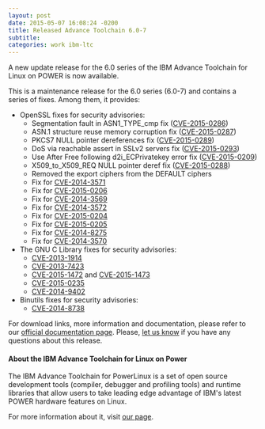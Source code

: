 ```yaml
---
layout: post
date: 2015-05-07 16:08:24 -0200
title: Released Advance Toolchain 6.0-7
subtitle: 
categories: work ibm-ltc
---
```

A new update release for the 6.0 series of the IBM Advance Toolchain for Linux on POWER is now available.<!--more-->

This is a maintenance release for the 6.0 series (6.0-7) and contains a series of fixes. Among them, it provides:

- OpenSSL fixes for security advisories:
  - Segmentation fault in ASN1_TYPE_cmp fix ([CVE-2015-0286](https://www.openssl.org/news/vulnerabilities.html#2015-0286))
  - ASN.1 structure reuse memory corruption fix ([CVE-2015-0287](https://www.openssl.org/news/vulnerabilities.html#2015-0287))
  - PKCS7 NULL pointer dereferences fix ([CVE-2015-0289](https://www.openssl.org/news/vulnerabilities.html#2015-0289))
  - DoS via reachable assert in SSLv2 servers fix ([CVE-2015-0293](https://www.openssl.org/news/vulnerabilities.html#2015-0293))
  - Use After Free following d2i_ECPrivatekey error fix ([CVE-2015-0209](https://www.openssl.org/news/vulnerabilities.html#2015-0209))
  - X509_to_X509_REQ NULL pointer deref fix ([CVE-2015-0288](https://www.openssl.org/news/vulnerabilities.html#2015-0288))
  - Removed the export ciphers from the DEFAULT ciphers
  - Fix for [CVE-2014-3571](https://www.openssl.org/news/vulnerabilities.html#2014-3571)
  - Fix for [CVE-2015-0206](https://www.openssl.org/news/vulnerabilities.html#2015-0206)
  - Fix for [CVE-2014-3569](https://www.openssl.org/news/vulnerabilities.html#2014-3569)
  - Fix for [CVE-2014-3572](https://www.openssl.org/news/vulnerabilities.html#2014-3572)
  - Fix for [CVE-2015-0204](https://www.openssl.org/news/vulnerabilities.html#2015-0204)
  - Fix for [CVE-2015-0205](https://www.openssl.org/news/vulnerabilities.html#2015-0205)
  - Fix for [CVE-2014-8275](https://www.openssl.org/news/vulnerabilities.html#2014-8275)
  - Fix for [CVE-2014-3570](https://www.openssl.org/news/vulnerabilities.html#2014-3570)
- The GNU C Library fixes for security advisories:
  - [CVE-2013-1914](https://web.nvd.nist.gov/view/vuln/detail?vulnId=CVE-2013-1914)
  - [CVE-2013-7423](http://web.nvd.nist.gov/view/vuln/detail?vulnId=CVE-2013-7423)
  - [CVE-2015-1472](https://sourceware.org/bugzilla/show_bug.cgi?id=16618) and [CVE-2015-1473](https://sourceware.org/bugzilla/show_bug.cgi?id=16618)
  - [CVE-2015-0235](https://web.nvd.nist.gov/view/vuln/detail?vulnId=CVE-2015-0235)
  - [CVE-2014-9402](http://web.nvd.nist.gov/view/vuln/detail?vulnId=CVE-2014-9402)
- Binutils fixes for security advisories:
  - [CVE-2014-8738](https://sourceware.org/bugzilla/show_bug.cgi?id=17533)

For download links, more information and documentation, please refer to our [official documentation page](http://ibm.co/AdvanceToolchain). Please, [let us know](https://www.ibm.com/developerworks/community/groups/service/html/communityview?communityUuid=fe313521-2e95-46f2-817d-44a4f27eba32#fullpageWidgetId%3DW72c1fc20d34a_4a14_8dec_82de60002bab&forumsPg=null&topicsPg=null) if you have any questions about this release.

#### About the IBM Advance Toolchain for Linux on Power

The IBM Advance Toolchain for PowerLinux is a set of open source development tools (compiler, debugger and profiling tools) and runtime libraries that allow users to take leading edge advantage of IBM's latest POWER hardware features on Linux.

For more information about it, visit [our page](http://ibm.co/AdvanceToolchain).
